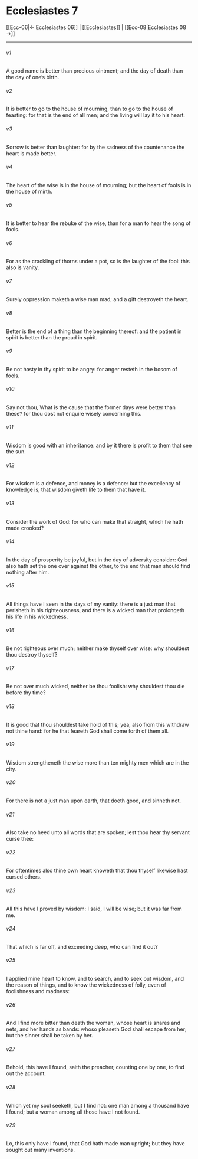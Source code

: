 # Ecclesiastes 7

[[Ecc-06|← Ecclesiastes 06]] | [[Ecclesiastes]] | [[Ecc-08|Ecclesiastes 08 →]]
***

###### v1
A good name is better than precious ointment; and the day of death than the day of one’s birth.
###### v2
It is better to go to the house of mourning, than to go to the house of feasting: for that is the end of all men; and the living will lay it to his heart.
###### v3
Sorrow is better than laughter: for by the sadness of the countenance the heart is made better.
###### v4
The heart of the wise is in the house of mourning; but the heart of fools is in the house of mirth.
###### v5
It is better to hear the rebuke of the wise, than for a man to hear the song of fools.
###### v6
For as the crackling of thorns under a pot, so is the laughter of the fool: this also is vanity.
###### v7
Surely oppression maketh a wise man mad; and a gift destroyeth the heart.
###### v8
Better is the end of a thing than the beginning thereof: and the patient in spirit is better than the proud in spirit.
###### v9
Be not hasty in thy spirit to be angry: for anger resteth in the bosom of fools.
###### v10
Say not thou, What is the cause that the former days were better than these? for thou dost not enquire wisely concerning this.
###### v11
Wisdom is good with an inheritance: and by it there is profit to them that see the sun.
###### v12
For wisdom is a defence, and money is a defence: but the excellency of knowledge is, that wisdom giveth life to them that have it.
###### v13
Consider the work of God: for who can make that straight, which he hath made crooked?
###### v14
In the day of prosperity be joyful, but in the day of adversity consider: God also hath set the one over against the other, to the end that man should find nothing after him.
###### v15
All things have I seen in the days of my vanity: there is a just man that perisheth in his righteousness, and there is a wicked man that prolongeth his life in his wickedness.
###### v16
Be not righteous over much; neither make thyself over wise: why shouldest thou destroy thyself?
###### v17
Be not over much wicked, neither be thou foolish: why shouldest thou die before thy time?
###### v18
It is good that thou shouldest take hold of this; yea, also from this withdraw not thine hand: for he that feareth God shall come forth of them all.
###### v19
Wisdom strengtheneth the wise more than ten mighty men which are in the city.
###### v20
For there is not a just man upon earth, that doeth good, and sinneth not.
###### v21
Also take no heed unto all words that are spoken; lest thou hear thy servant curse thee:
###### v22
For oftentimes also thine own heart knoweth that thou thyself likewise hast cursed others.
###### v23
All this have I proved by wisdom: I said, I will be wise; but it was far from me.
###### v24
That which is far off, and exceeding deep, who can find it out?
###### v25
I applied mine heart to know, and to search, and to seek out wisdom, and the reason of things, and to know the wickedness of folly, even of foolishness and madness:
###### v26
And I find more bitter than death the woman, whose heart is snares and nets, and her hands as bands: whoso pleaseth God shall escape from her; but the sinner shall be taken by her.
###### v27
Behold, this have I found, saith the preacher, counting one by one, to find out the account:
###### v28
Which yet my soul seeketh, but I find not: one man among a thousand have I found; but a woman among all those have I not found.
###### v29
Lo, this only have I found, that God hath made man upright; but they have sought out many inventions. 
